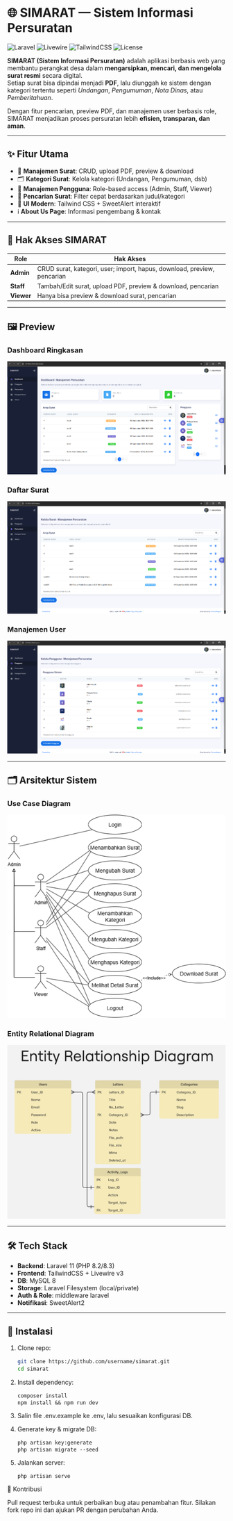 # 🌐 SIMARAT — Sistem Informasi Persuratan

![Laravel](https://img.shields.io/badge/Laravel-11-red?style=flat-square&logo=laravel)
![Livewire](https://img.shields.io/badge/Livewire-3-purple?style=flat-square)
![TailwindCSS](https://img.shields.io/badge/TailwindCSS-3-06B6D4?style=flat-square&logo=tailwindcss)
![License](https://img.shields.io/badge/License-MIT-green?style=flat-square)

**SIMARAT (Sistem Informasi Persuratan)** adalah aplikasi berbasis web yang membantu perangkat desa dalam **mengarsipkan, mencari, dan mengelola surat resmi** secara digital.  
Setiap surat bisa dipindai menjadi **PDF**, lalu diunggah ke sistem dengan kategori tertentu seperti *Undangan*, *Pengumuman*, *Nota Dinas*, atau *Pemberitahuan*.  

Dengan fitur pencarian, preview PDF, dan manajemen user berbasis role, SIMARAT menjadikan proses persuratan lebih **efisien, transparan, dan aman**.

---

## ✨ Fitur Utama
- 📄 **Manajemen Surat**: CRUD, upload PDF, preview & download  
- 🗂️ **Kategori Surat**: Kelola kategori (Undangan, Pengumuman, dsb)  
- 👥 **Manajemen Pengguna**: Role-based access (Admin, Staff, Viewer)  
- 🔎 **Pencarian Surat**: Filter cepat berdasarkan judul/kategori  
- 🎨 **UI Modern**: Tailwind CSS + SweetAlert interaktif  
- ℹ️ **About Us Page**: Informasi pengembang & kontak  

---

## 🔐 Hak Akses SIMARAT
| Role | Hak Akses |  
|------|-----------|  
| **Admin** | CRUD surat, kategori, user; import, hapus, download, preview, pencarian |  
| **Staff** | Tambah/Edit surat, upload PDF, preview & download, pencarian |  
| **Viewer** | Hanya bisa preview & download surat, pencarian |  

---

## 🖼️ Preview

### Dashboard Ringkasan
![Preview Dashboard](./public/readme/dashboard.png)

### Daftar Surat
![Preview Surat](./public/readme/letters.png)

### Manajemen User
![Preview User](./public/readme/users.png)

---

## 🗂️ Arsitektur Sistem

### Use Case Diagram
![Use Case](./public/readme/useCase.png)

### Entity Relational Diagram
![Entity Relational Diagram](./public/readme/erd.jpg)

---

## 🛠️ Tech Stack
- **Backend**: Laravel 11 (PHP 8.2/8.3)  
- **Frontend**: TailwindCSS + Livewire v3  
- **DB**: MySQL 8  
- **Storage**: Laravel Filesystem (local/private)  
- **Auth & Role**: middleware laravel  
- **Notifikasi**: SweetAlert2  

---

## 🚀 Instalasi
1. Clone repo:
   ```bash
   git clone https://github.com/username/simarat.git
   cd simarat
   ```
   
2. Install dependency:
    ```
    composer install
    npm install && npm run dev
    ```

3. Salin file .env.example ke .env, lalu sesuaikan konfigurasi DB.

4. Generate key & migrate DB:
    ```
    php artisan key:generate
    php artisan migrate --seed
    ```

5. Jalankan server:
    ```
    php artisan serve
    ```

🤝 Kontribusi

Pull request terbuka untuk perbaikan bug atau penambahan fitur.
Silakan fork repo ini dan ajukan PR dengan perubahan Anda.
